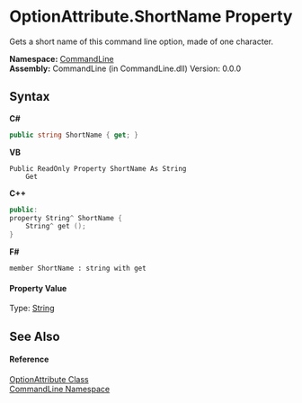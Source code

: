 # OptionAttribute.ShortName Property 
 

Gets a short name of this command line option, made of one character.

**Namespace:**&nbsp;<a href="N_CommandLine">CommandLine</a><br />**Assembly:**&nbsp;CommandLine (in CommandLine.dll) Version: 0.0.0

## Syntax

**C#**<br />
``` C#
public string ShortName { get; }
```

**VB**<br />
``` VB
Public ReadOnly Property ShortName As String
	Get
```

**C++**<br />
``` C++
public:
property String^ ShortName {
	String^ get ();
}
```

**F#**<br />
``` F#
member ShortName : string with get

```


#### Property Value
Type: <a href="https://docs.microsoft.com/dotnet/api/system.string" target="_blank">String</a>

## See Also


#### Reference
<a href="T_CommandLine_OptionAttribute">OptionAttribute Class</a><br /><a href="N_CommandLine">CommandLine Namespace</a><br />